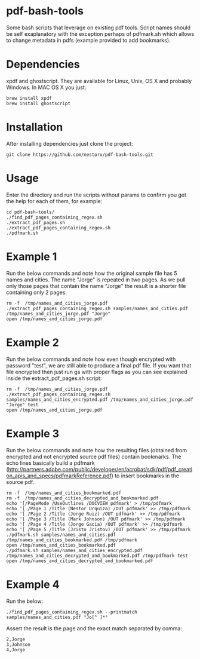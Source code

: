 pdf-bash-tools
==============

Some bash scripts that leverage on existing pdf tools. Script names should be self exaplanatory with the exception perhaps of pdfmark.sh which allows to change metadata in pdfs (example provided to add bookmarks).

Dependencies
============
xpdf and ghostscript. They are available for Linux, Unix, OS X and probably Windows. In MAC OS X you just:

    brew install xpdf
    brew install ghostscript
    
Installation
============
After installing dependencies just clone the project:

    git clone https://github.com/nestoru/pdf-bash-tools.git


Usage
=====
Enter the directory and run the scripts without params to confirm you get the help for each of them, for example:

    cd pdf-bash-tools/
    ./find_pdf_pages_containing_regex.sh 
    ./extract_pdf_pages.sh 
    ./extract_pdf_pages_containing_regex.sh 
    ./pdfmark.sh

Example 1
=========
Run the below commands and note how the original sample file has 5 names and cities. The name "Jorge" is repeated in two pages. As we pull only those pages that contain the name "Jorge" the result is a shorter file containing only 2 pages.

    rm -f  /tmp/names_and_cities_jorge.pdf
    ./extract_pdf_pages_containing_regex.sh samples/names_and_cities.pdf /tmp/names_and_cities_jorge.pdf "Jorge"
    open /tmp/names_and_cities_jorge.pdf 

Example 2
=========
Run the below commands and note how even though encrypted with password "test", we are still able to produce a final pdf file. If you want that file encrypted then just run gs with proper flags as you can see explained inside the extract_pdf_pages.sh script:

    rm -f  /tmp/names_and_cities_jorge.pdf
    ./extract_pdf_pages_containing_regex.sh samples/names_and_cities_encrypted.pdf /tmp/names_and_cities_jorge.pdf "Jorge" test
    open /tmp/names_and_cities_jorge.pdf 

Example 3
=========
Run the below commands and note how the resulting files (obtained from encrypted and not encrypted source pdf files) contain bookmarks. The echo lines basically build a pdfmark (http://partners.adobe.com/public/developer/en/acrobat/sdk/pdf/pdf_creation_apis_and_specs/pdfmarkReference.pdf) to insert bookmarks in the source pdf.

    rm -f  /tmp/names_and_cities_bookmarked.pdf
    rm -f  /tmp/names_and_cities_decrypted_and_bookmarked.pdf
    echo '[/PageMode /UseOutlines /DOCVIEW pdfmark' > /tmp/pdfmark
    echo '[ /Page 1 /Title (Nestor Urquiza) /OUT pdfmark' >> /tmp/pdfmark
    echo '[ /Page 2 /Title (Jorge Ruiz) /OUT pdfmark' >> /tmp/pdfmark
    echo '[ /Page 3 /Title (Mark Johnson) /OUT pdfmark' >> /tmp/pdfmark
    echo '[ /Page 4 /Title (Jorge Gacia) /OUT pdfmark' >> /tmp/pdfmark
    echo '[ /Page 5 /Title (Jristo Jristov) /OUT pdfmark' >> /tmp/pdfmark
    ./pdfmark.sh samples/names_and_cities.pdf /tmp/names_and_cities_bookmarked.pdf /tmp/pdfmark
    open /tmp/names_and_cities_bookmarked.pdf
    ./pdfmark.sh samples/names_and_cities_encrypted.pdf /tmp/names_and_cities_decrypted_and_bookmarked.pdf /tmp/pdfmark test
    open /tmp/names_and_cities_decrypted_and_bookmarked.pdf 

Example 4
=========
Run the below:

    ./find_pdf_pages_containing_regex.sh --printmatch samples/names_and_cities.pdf "Jo[^ ]*"

Assert the result is the page and the exact match separated by comma:

    2,Jorge
    3,Johnson
    4,Jorge

